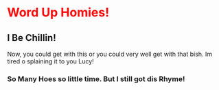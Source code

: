  <style>
</style>

<h1 style="color:red"> Word Up Homies!
</h1>
<h2> I Be Chillin!
</h2>
<p> Now, you could get with this or you could very well get with that bish. Im tired o splaining it to you Lucy!
</p>
<h3 class="text-primary text-center"> So Many Hoes so little time. But I still got dis Rhyme! </h3>
